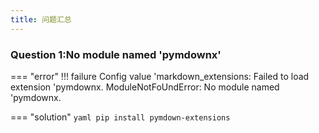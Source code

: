 ```yaml
---
title: 问题汇总
---
```


### Question 1:No module named 'pymdownx'

=== "error"
    !!! failure
        Config value 'markdown_extensions: Failed to load extension 'pymdownx.
        ModuleNotFoUndError: No module named 'pymdownx.

=== "solution"
    ```yaml
    pip install pymdown-extensions
    ```